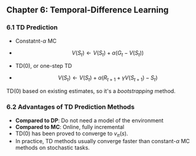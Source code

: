 ## Chapter 6: Temporal-Difference Learning 

### 6.1 TD Prediction 

- Constatnt-$\alpha$ MC

- $$
  V(S_t)\leftarrow V(S_t)+\alpha(G_t-V(S_t))
  $$

- TD(0), or one-step TD

- $$
  V(S_t)\leftarrow V(S_t)+\alpha(R_{t+1}+\gamma V(S_{t+1})-S_t)
  $$


TD(0) based on existing estimates, so it's a *bootstrapping* method.

### 6.2 Advantages of TD Prediction Methods 

- **Compared to DP**: Do not need a model of the environment
- **Compared to MC**: Online, fully incremental
- TD(0) has been proved to converge to $v_\pi(s)$.
- In practice, TD methods usually converge faster than constant-$\alpha$ MC methods on stochastic tasks.